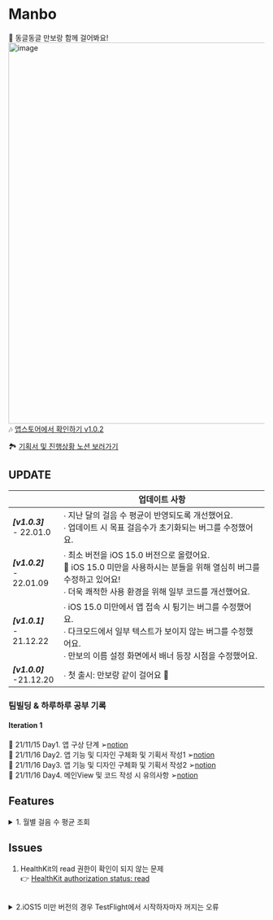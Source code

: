 # Manbo</br>

🐾 동글동글 만보랑 함께 걸어봐요!</br>
<img width="749" alt="image" src="https://user-images.githubusercontent.com/53874628/149617515-39e98b24-3b83-446d-b99d-1f0977683381.png">
<br/>
🎶 [앱스토어에서 확인하기 v1.0.2](https://apps.apple.com/kr/app/manborang-만보랑-같이-걸어요/id1596845782)

🏞 [기획서 및 진행상황 노션 보러가기](
https://www.notion.so/hmhhsh/c5aa5bab71334879b1eda4a4b3c82583)

## UPDATE

|                                 | 업데이트 사항                                                |
| ------------------------------- | ------------------------------------------------------------ |
| ***[v1.0.3]*** <br />- 22.01.0  | ∙ 지난 달의 걸음 수 평균이 반영되도록 개선했어요.<br />∙ 업데이트 시 목표 걸음수가 초기화되는 버그를 수정했어요.<br /> |
| ***[v1.0.2]*** <br />- 22.01.09 | ∙ 최소 버전을 iOS 15.0 버전으로 올렸어요.<br />   🤧 iOS 15.0 미만을 사용하시는 분들을 위해 열심히 버그를 수정하고 있어요! <br />∙ 더욱 쾌적한 사용 환경을 위해 일부 코드를 개선했어요. |
| ***[v1.0.1]*** <br />- 21.12.22 | ∙ iOS 15.0 미만에서 앱 접속 시 튕기는 버그를 수정했어요.<br />∙ 다크모드에서 일부 텍스트가 보이지 않는 버그를 수정했어요.<br />∙ 만보의 이름 설정 화면에서 배너 등장 시점을 수정했어요. |
| ***[v1.0.0]*** <br />-21.12.20  | ∙ 첫 출시: 만보랑 같이 걸어요 🐾                              |




### 팀빌딩 & 하루하루 공부 기록
#### Iteration 1
🐾 21/11/15 Day1. 앱 구상 단계 ➢[notion](https://hmhhsh.notion.site/TIL1115-d8ea189f39394508bec6d1586c7b24db)<br>
🐾 21/11/16 Day2. 앱 기능 및 디자인 구체화 및 기획서 작성1 ➢[notion](https://hmhhsh.notion.site/TIL1116-adaba2df4fcd4ab6b689ef7ffe76b7d0)<br>
🐾 21/11/16 Day3. 앱 기능 및 디자인 구체화 및 기획서 작성2 ➢[notion](https://hmhhsh.notion.site/TIL_1117-8a18c9ed33674436b116bbb57a4d7426)<br>
🐾 21/11/16 Day4. 메인View 및 코드 작성 시 유의사항 ➢[notion](https://hmhhsh.notion.site/1118-508b796acc0f455aaddd7b6fdc33daa8)<br>

## Features

<details>
<summary>1. 월별 걸음 수 평균 조회</summary>
<div markdown="1">       

```swift

    func calculateMonthlyAverageStepCount(year: Int, month: Int) -> Int {
        
        let monthString = String(format: "%02d", month)
        tasks = localRealm.objects(UserReport.self).sorted(byKeyPath: "date", ascending: false).filter("date CONTAINS [c] '\(year)-\(monthString)'")
        var totalStepCount = 0
  
        tasks.forEach { task in
            print(task.date)
            print(task.stepCount)
            totalStepCount += task.stepCount
        }
        
        let monthlyAverageStepCount = totalStepCount / tasks.count
        return monthlyAverageStepCount
    }

```

</div>
</details>

## Issues
1. HealthKit의 read 권한이 확인이 되지 않는 문제<br/>
👉 [HealthKit authorization status: read](https://velog.io/@yoogail/iOS-HealthKit-read에-대한-접근-권한-확인feat.-확인-불가)<br/>
<br/>
<details>
<summary>2.iOS15 미만 버전의 경우 TestFlight에서 시작하자마자 꺼지는 오류</summary>
    ✔︎ Xcode 13, 13.1에서 발생하는 오류로, 애플에서 보고된 오류였다.<br/>
    🔗 [애플문서 보러가기](https://developer.apple.com/documentation/xcode-release-notes/xcode-13_2-release-notes)<br/>
    <img width="672" alt="image" src="https://user-images.githubusercontent.com/53874628/147111396-e71311dd-143f-48ef-bad3-ba27eb2a2bac.png"><br/>
    ❗️수정하는 방법<br/>
    <img width="675" alt="image" src="https://user-images.githubusercontent.com/53874628/147111071-ad37bb32-28a4-4759-81e2-90ec15a24913.png"><br/>
</details>
<br/>
